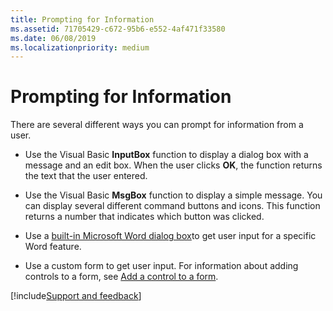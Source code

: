 ```yaml
---
title: Prompting for Information
ms.assetid: 71705429-c672-95b6-e552-4af471f33580
ms.date: 06/08/2019
ms.localizationpriority: medium
---
```



# Prompting for Information

There are several different ways you can prompt for information from a user.


- Use the Visual Basic **InputBox** function to display a dialog box with a message and an edit box. When the user clicks **OK**, the function returns the text that the user entered.
    
- Use the Visual Basic **MsgBox** function to display a simple message. You can display several different command buttons and icons. This function returns a number that indicates which button was clicked.
    
- Use a [built-in Microsoft Word dialog box](../Customizing-Word/displaying-built-in-word-dialog-boxes.md)to get user input for a specific Word feature.
    
- Use a custom form to get user input. For information about adding controls to a form, see [Add a control to a form](../Customizing-Word/adding-controls-to-a-document.md).

[!include[Support and feedback](~/includes/feedback-boilerplate.md)]